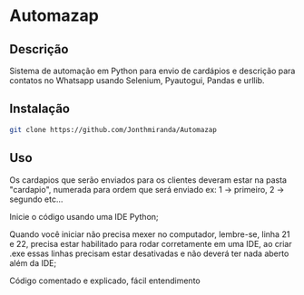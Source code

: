 # Automazap

## Descrição

Sistema de automação em Python para envio de cardápios e descrição para contatos no Whatsapp usando Selenium, Pyautogui, Pandas e urllib.

## Instalação

```bash
git clone https://github.com/Jonthmiranda/Automazap
```

## Uso
Os cardapios que serão enviados para os clientes deveram estar na pasta "cardapio", numerada para ordem que será enviado ex: 1 -> primeiro, 2 -> segundo etc...

Inicie o código usando uma IDE Python;

Quando você iniciar não precisa mexer no computador, lembre-se, linha 21 e 22, precisa estar habilitado para rodar corretamente em uma IDE, ao criar .exe essas linhas precisam estar desativadas e não deverá ter nada aberto além da IDE;

Código comentado e explicado, fácil entendimento
